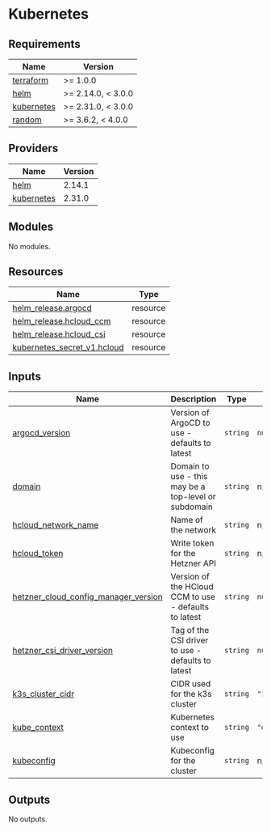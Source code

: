# Kubernetes

<!-- BEGIN_TF_DOCS -->
## Requirements

| Name | Version |
|------|---------|
| <a name="requirement_terraform"></a> [terraform](#requirement\_terraform) | >= 1.0.0 |
| <a name="requirement_helm"></a> [helm](#requirement\_helm) | >= 2.14.0, < 3.0.0 |
| <a name="requirement_kubernetes"></a> [kubernetes](#requirement\_kubernetes) | >= 2.31.0, < 3.0.0 |
| <a name="requirement_random"></a> [random](#requirement\_random) | >= 3.6.2, < 4.0.0 |

## Providers

| Name | Version |
|------|---------|
| <a name="provider_helm"></a> [helm](#provider\_helm) | 2.14.1 |
| <a name="provider_kubernetes"></a> [kubernetes](#provider\_kubernetes) | 2.31.0 |

## Modules

No modules.

## Resources

| Name | Type |
|------|------|
| [helm_release.argocd](https://registry.terraform.io/providers/hashicorp/helm/latest/docs/resources/release) | resource |
| [helm_release.hcloud_ccm](https://registry.terraform.io/providers/hashicorp/helm/latest/docs/resources/release) | resource |
| [helm_release.hcloud_csi](https://registry.terraform.io/providers/hashicorp/helm/latest/docs/resources/release) | resource |
| [kubernetes_secret_v1.hcloud](https://registry.terraform.io/providers/hashicorp/kubernetes/latest/docs/resources/secret_v1) | resource |

## Inputs

| Name | Description | Type | Default | Required |
|------|-------------|------|---------|:--------:|
| <a name="input_argocd_version"></a> [argocd\_version](#input\_argocd\_version) | Version of ArgoCD to use - defaults to latest | `string` | `null` | no |
| <a name="input_domain"></a> [domain](#input\_domain) | Domain to use - this may be a top-level or subdomain | `string` | n/a | yes |
| <a name="input_hcloud_network_name"></a> [hcloud\_network\_name](#input\_hcloud\_network\_name) | Name of the network | `string` | n/a | yes |
| <a name="input_hcloud_token"></a> [hcloud\_token](#input\_hcloud\_token) | Write token for the Hetzner API | `string` | n/a | yes |
| <a name="input_hetzner_cloud_config_manager_version"></a> [hetzner\_cloud\_config\_manager\_version](#input\_hetzner\_cloud\_config\_manager\_version) | Version of the HCloud CCM to use - defaults to latest | `string` | `null` | no |
| <a name="input_hetzner_csi_driver_version"></a> [hetzner\_csi\_driver\_version](#input\_hetzner\_csi\_driver\_version) | Tag of the CSI driver to use - defaults to latest | `string` | `null` | no |
| <a name="input_k3s_cluster_cidr"></a> [k3s\_cluster\_cidr](#input\_k3s\_cluster\_cidr) | CIDR used for the k3s cluster | `string` | `"10.244.0.0/16"` | no |
| <a name="input_kube_context"></a> [kube\_context](#input\_kube\_context) | Kubernetes context to use | `string` | `"default"` | no |
| <a name="input_kubeconfig"></a> [kubeconfig](#input\_kubeconfig) | Kubeconfig for the cluster | `string` | n/a | yes |

## Outputs

No outputs.
<!-- END_TF_DOCS -->
